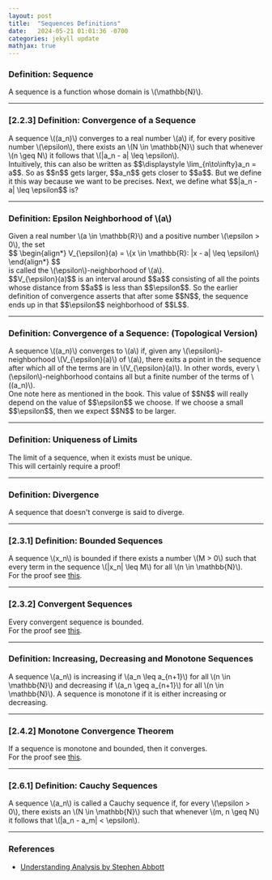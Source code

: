 ```yaml
---
layout: post
title:  "Sequences Definitions"
date:   2024-05-21 01:01:36 -0700
categories: jekyll update
mathjax: true
---
```

<!------------------------------------------------------------------------------------>
<h3>Definition: Sequence</h3>
<div class="def">
  A sequence is a function whose domain is \(\mathbb{N}\).
</div>
<hr>
<!------------------------------------------------------------------------------------>
<h3>[2.2.3] Definition: Convergence of a Sequence</h3>
<div class="def">
  A sequence \((a_n)\) converges to a real number \(a\) if, for every positive number \(\epsilon\), there exists an \(N \in \mathbb{N}\) such that whenever \(n \geq N\) it follows that \(|a_n - a| \leq \epsilon\).
</div>
Intuitively, this can also be written as $$\displaystyle \lim_{n\to\infty}a_n = a$$. So as $$n$$ gets larger, $$a_n$$ gets closer to $$a$$. But we define it this way because we want to be precises. Next, we define what $$|a_n - a| \leq \epsilon$$ is? 
<hr>
<!------------------------------------------------------------------------------------>
<h3>Definition: Epsilon Neighborhood of \(a\)</h3>
<div class="def">
  Given a real number \(a \in \mathbb{R}\) and a positive number \(\epsilon > 0\), the set
  <div>
	  $$
	  \begin{align*}
	  V_{\epsilon}(a) = \{x \in \mathbb{R}: |x - a| \leq \epsilon\}
	  \end{align*}
	  $$
  </div>
  is called the \(\epsilon\)-neighborhood of \(a\).
</div>
$$V_{\epsilon}(a)$$ is an interval around $$a$$ consisting of all the points whose distance from $$a$$ is less than $$\epsilon$$. So the earlier definition of convergence asserts that after some $$N$$, the sequence ends up in that $$\epsilon$$ neighborhood of $$L$$. 
<hr>
<!------------------------------------------------------------------------------------>
<h3>Definition: Convergence of a Sequence: (Topological Version)</h3>
<div class="def">
	A sequence \((a_n)\) converges to \(a\) if, given any \(\epsilon\)-neighborhood \(V_{\epsilon}(a)\) of \(a\), there exits a point in the sequence after which all of the terms are in \(V_{\epsilon}(a)\). In other words, every \(\epsilon\)-neighborhood contains all but a finite number of the terms of \((a_n)\).
</div>
One note here as mentioned in the book. This value of $$N$$ will really depend on the value of $$\epsilon$$ we choose. If we choose a small $$\epsilon$$, then we expect $$N$$ to be larger.
<hr>
<!------------------------------------------------------------------------------------>
<h3>Definition: Uniqueness of Limits</h3>
<div class="def">
	The limit of a sequence, when it exists must be unique.
</div>
This will certainly require a proof!
<hr>
<!------------------------------------------------------------------------------------>
<h3>Definition: Divergence</h3>
<div class="def">
	A sequence that doesn't converge is said to diverge.
</div>
<hr>
<!------------------------------------------------------------------------------------>
<h3>[2.3.1] Definition: Bounded Sequences</h3>
<div class="def">
	A sequence \(x_n\) is bounded if there exists a number \(M > 0\) such that every term in the sequence \(|x_n| \leq M\) for all \(n \in \mathbb{N}\).
</div>
For the proof see <a href="https://strncat.github.io/jekyll/update/2024/06/03/analysis-seq-bounded.html">this</a>.
<hr>
<!------------------------------------------------------------------------------------>
<h3>[2.3.2] Convergent Sequences</h3>
<div class="def">
  Every convergent sequence is bounded.
</div>
For the proof see <a href="https://strncat.github.io/jekyll/update/2024/06/12/analysis-seq-if-convergent-then-bounded.html">this</a>.
<hr>
<!------------------------------------------------------------------------------------>
<h3>Definition: Increasing, Decreasing and Monotone Sequences</h3>
<div class="def">
	A sequence \(a_n\) is increasing if \(a_n \leq a_{n+1}\) for all \(n \in \mathbb{N}\) and decreasing if \(a_n \geq a_{n+1}\) for all \(n \in \mathbb{N}\). A sequence is monotone if it is either increasing or decreasing.
</div>
<hr>
<!------------------------------------------------------------------------------------>
<h3>[2.4.2] Monotone Convergence Theorem</h3>
<div class="thm">
  If a sequence is monotone and bounded, then it converges.
</div>
For the proof see <a href="https://strncat.github.io/jekyll/update/2024/04/29/analysis-seq-monotone-convergence-theorem.html">this</a>.
<hr>
<!------------------------------------------------------------------------------------>
<h3>[2.6.1] Definition: Cauchy Sequences</h3>
<div class="def">
	A sequence \(a_n\) is called a Cauchy sequence if, for every  \(\epsilon > 0\), there exists an \(N \in \mathbb{N}\) such that whenever \(m, n \geq N\) it follows that \(|a_n - a_m| < \epsilon\).
</div>
<hr>
<!------------------------------------------------------------------------------------>
<h3>References</h3>
<ul>
<li><a href="https://www.amazon.com/Understanding-Analysis-Undergraduate-Texts-Mathematics/dp/1493927116">Understanding Analysis by Stephen Abbott</a></li>
</ul>